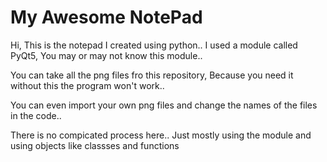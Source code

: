 # My Awesome NotePad
 Hi, This is the notepad I created using python..
 I used a module called PyQt5, You may or may not know this module..
 
 You can take all the png files fro this repository, Because you need it without this the program won't work..
 
 You can even import your own png files and change the names of the files in the code..
 
 There is no compicated process here.. Just mostly using the module and using objects like classses and functions


